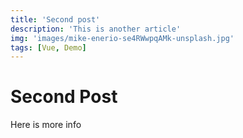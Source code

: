 ```yaml
---
title: 'Second post'
description: 'This is another article'
img: 'images/mike-enerio-se4RWwpqAMk-unsplash.jpg'
tags: [Vue, Demo]
---
```


# Second Post

Here is more info